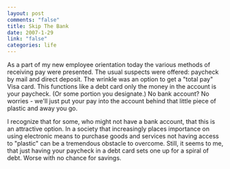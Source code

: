 ```yaml
--- 
layout: post
comments: "false"
title: Skip The Bank
date: 2007-1-29
link: "false"
categories: life
---
```

As a part of my new employee orientation today the various methods of receiving pay were presented. The usual suspects were offered: paycheck by mail and direct deposit. The wrinkle was an option to get a "total pay" Visa card. This functions like a debt card only the money in the account is your paycheck. (Or some portion you designate.) No bank account? No worries - we'll just put your pay into the account behind that little piece of plastic and away you go.

I recognize that for some, who might not have a bank account, that this is an attractive option. In a society that increasingly places importance on using electronic means to purchase goods and services not having access to "plastic" can be a tremendous obstacle to overcome. Still, it seems to me, that just having your paycheck in a debt card sets one up for a spiral of debt. Worse with no chance for savings.
